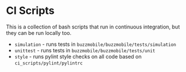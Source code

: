 # CI Scripts

This is a collection of bash scripts that run in continuous integration, but
they can be run locally too.

- `simulation` - runs tests in `buzzmobile/buzzmobile/tests/simulation`
- `unittest` - runs tests in `buzzmobile/buzzmobile/tests/unit`
- `style` - runs pylint style checks on all code based on `ci_scripts/pylint/pylintrc`
